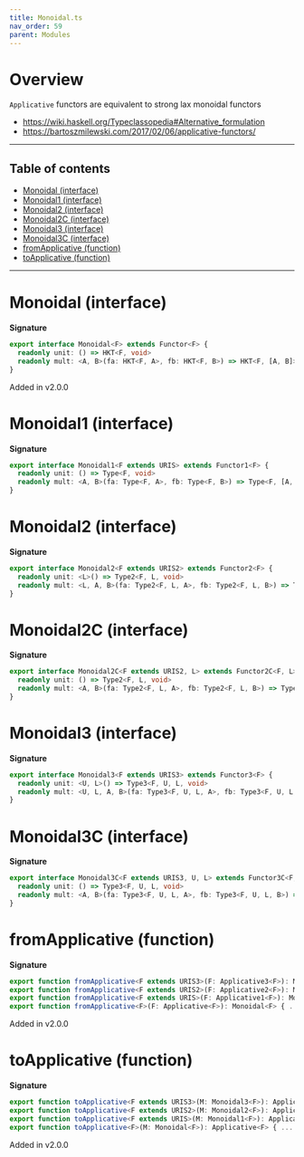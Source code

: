 ```yaml
---
title: Monoidal.ts
nav_order: 59
parent: Modules
---
```


# Overview

`Applicative` functors are equivalent to strong lax monoidal functors

- https://wiki.haskell.org/Typeclassopedia#Alternative_formulation
- https://bartoszmilewski.com/2017/02/06/applicative-functors/

---

<h2 class="text-delta">Table of contents</h2>

- [Monoidal (interface)](#monoidal-interface)
- [Monoidal1 (interface)](#monoidal1-interface)
- [Monoidal2 (interface)](#monoidal2-interface)
- [Monoidal2C (interface)](#monoidal2c-interface)
- [Monoidal3 (interface)](#monoidal3-interface)
- [Monoidal3C (interface)](#monoidal3c-interface)
- [fromApplicative (function)](#fromapplicative-function)
- [toApplicative (function)](#toapplicative-function)

---

# Monoidal (interface)

**Signature**

```ts
export interface Monoidal<F> extends Functor<F> {
  readonly unit: () => HKT<F, void>
  readonly mult: <A, B>(fa: HKT<F, A>, fb: HKT<F, B>) => HKT<F, [A, B]>
}
```

Added in v2.0.0

# Monoidal1 (interface)

**Signature**

```ts
export interface Monoidal1<F extends URIS> extends Functor1<F> {
  readonly unit: () => Type<F, void>
  readonly mult: <A, B>(fa: Type<F, A>, fb: Type<F, B>) => Type<F, [A, B]>
}
```

# Monoidal2 (interface)

**Signature**

```ts
export interface Monoidal2<F extends URIS2> extends Functor2<F> {
  readonly unit: <L>() => Type2<F, L, void>
  readonly mult: <L, A, B>(fa: Type2<F, L, A>, fb: Type2<F, L, B>) => Type2<F, L, [A, B]>
}
```

# Monoidal2C (interface)

**Signature**

```ts
export interface Monoidal2C<F extends URIS2, L> extends Functor2C<F, L> {
  readonly unit: () => Type2<F, L, void>
  readonly mult: <A, B>(fa: Type2<F, L, A>, fb: Type2<F, L, B>) => Type2<F, L, [A, B]>
}
```

# Monoidal3 (interface)

**Signature**

```ts
export interface Monoidal3<F extends URIS3> extends Functor3<F> {
  readonly unit: <U, L>() => Type3<F, U, L, void>
  readonly mult: <U, L, A, B>(fa: Type3<F, U, L, A>, fb: Type3<F, U, L, B>) => Type3<F, U, L, [A, B]>
}
```

# Monoidal3C (interface)

**Signature**

```ts
export interface Monoidal3C<F extends URIS3, U, L> extends Functor3C<F, U, L> {
  readonly unit: () => Type3<F, U, L, void>
  readonly mult: <A, B>(fa: Type3<F, U, L, A>, fb: Type3<F, U, L, B>) => Type3<F, U, L, [A, B]>
}
```

# fromApplicative (function)

**Signature**

```ts
export function fromApplicative<F extends URIS3>(F: Applicative3<F>): Monoidal3<F>
export function fromApplicative<F extends URIS2>(F: Applicative2<F>): Monoidal2<F>
export function fromApplicative<F extends URIS>(F: Applicative1<F>): Monoidal1<F>
export function fromApplicative<F>(F: Applicative<F>): Monoidal<F> { ... }
```

Added in v2.0.0

# toApplicative (function)

**Signature**

```ts
export function toApplicative<F extends URIS3>(M: Monoidal3<F>): Applicative3<F>
export function toApplicative<F extends URIS2>(M: Monoidal2<F>): Applicative2<F>
export function toApplicative<F extends URIS>(M: Monoidal1<F>): Applicative1<F>
export function toApplicative<F>(M: Monoidal<F>): Applicative<F> { ... }
```

Added in v2.0.0
